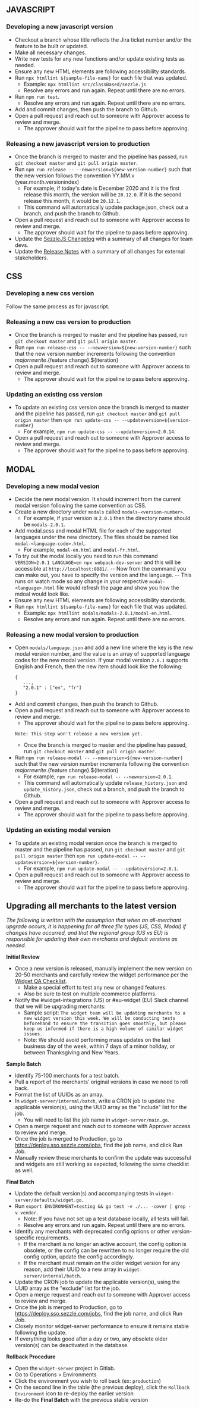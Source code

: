 ## JAVASCRIPT

### Developing a new javascript version
- Checkout a branch whose title reflects the Jira ticket number and/or the feature to be built or updated.
- Make all necessary changes.
- Write new tests for any new functions and/or update existing tests as needed.
- Ensure any new HTML elements are following accessibility standards.
- Run `npx htmllint ${sample-file-name}` for each file that was updated.
	- Example: `npx htmllint src/classBased/sezzle.js`
	- Resolve any errors and run again. Repeat until there are no errors.
- Run `npm run test`.
	- Resolve any errors and run again. Repeat until there are no errors.
- Add and commit changes, then push the branch to Github.
- Open a pull request and reach out to someone with Approver access to review and merge.
	- The approver should wait for the pipeline to pass before approving.

### Releasing a new javascript version to production
- Once the branch is merged to master and the pipeline has passed, run `git checkout master` and `git pull origin master`.
- Run `npm run release -- --newversion=${new-version-number}` such that the new version follows the convention YY.MM.v (year.month.versionindex)
	- For example, if today's date is December 2020 and it is the first release this month, the version will be `20.12.0`. If it is the second release this month, it would be `20.12.1`.
	- This command will automatically update package.json, check out a branch, and push the branch to Github.
- Open a pull request and reach out to someone with Approver access to review and merge.
	- The approver should wait for the pipeline to pass before approving.
- Update the <a href="https://sezzle.atlassian.net/wiki/spaces/WID/pages/512852116/SezzleJS+Change+Log" target="_blank">SezzleJS Changelog</a> with a summary of all changes for team devs.
- Update the <a href="https://sezzle.atlassian.net/wiki/spaces/SP/pages/345243832/Release+Notes%3A+Merchant+Products" target="_blank">Release Notes</a> with a summary of all changes for external stakeholders.


## CSS

### Developing a new css version
Follow the same process as for javascript.

### Releasing a new css version to production
- Once the branch is merged to master and the pipeline has passed, run `git checkout master` and `git pull origin master`.
- Run `npm run release-css -- --newversion=${new-version-number}` such that the new version number increments following the convention ${major rewrite}.${feature change}.${iteration}
- Open a pull request and reach out to someone with Approver access to review and merge.
	- The approver should wait for the pipeline to pass before approving.

### Updating an existing css version
- To update an existing css version once the branch is merged to master and the pipeline has passed, run `git checkout master` and `git pull origin master` then `npm run update-css -- --updateversion=${version-number}`
	- For example, `npm run update-css -- --updateversion=2.0.14`.
- Open a pull request and reach out to someone with Approver access to review and merge.
	- The approver should wait for the pipeline to pass before approving.


## MODAL

### Developing a new modal vesion
- Decide the new modal version. It should increment from the current modal version following the same convention as CSS.
- Create a new directory under `modals` called `modals-<version-number>`.
	- For example, if your version is `2.0.1` then the directory name should be `modals-2.0.1`.
- Add modal.scss and modal HTML file for each of the supported languages under the new directory. The files should be named like `modal-<language-code>.html`.
	- For example, `modal-en.html` and `modal-fr.html`.
- To try out the modal locally you need to run this command `VERSION=2.0.1 LANGUAGE=en npx webpack-dev-server` and this will be accessible at `http://localhost:8081/`.
-- Now from the command you can make out, you have to specify the version and the language.
-- This runs on watch mode so any change in your respective `modal-<language>.html` file would refresh the page and show you how the mdoal would look like.
- Ensure any new HTML elements are following accessibility standards.
- Run `npx htmllint ${sample-file-name}` for each file that was updated.
	- Example: `npx htmllint modals/modals-2.0.1/modal-en.html`.
	- Resolve any errors and run again. Repeat until there are no errors.

### Releasing a new modal version to production
- Open `modals/language.json` and add a new line where the key is the new modal version number, and the value is an array of supported language codes for the new modal version. If your modal version `2.0.1` supports English and French, then the new item should look like the following:
   ```
   {
      ...,
      "2.0.1" : ["en", "fr"]
   }
    ```
- Add and commit changes, then push the branch to Github.
- Open a pull request and reach out to someone with Approver access to review and merge.
	- The approver should wait for the pipeline to pass before approving.
  ```
  Note: This step won't release a new version yet.
  ```
  - Once the branch is merged to master and the pipeline has passed, run `git checkout master` and `git pull origin master`.
- Run `npm run release-modal -- --newversion=${new-version-number}` such that the new version number increments following the convention ${major rewrite}.${feature change}.${iteration}
	- For example, `npm run release-modal -- --newversion=2.0.1`.
	- This command will automatically update `release_history.json` and `update_history.json`, check out a branch, and push the branch to Github.
- Open a pull request and reach out to someone with Approver access to review and merge.
	- The approver should wait for the pipeline to pass before approving.

### Updating an existing modal version
- To update an existing modal version once the branch is merged to master and the pipeline has passed, run `git checkout master` and `git pull origin master` then `npm run update-modal -- --updateversion=${version-number}`.
	- For example, `npm run update-modal -- --updateversion=2.0.1`.
- Open a pull request and reach out to someone with Approver access to review and merge.
	- The approver should wait for the pipeline to pass before approving.


## Upgrading all merchants to the latest version

*The following is written with the assumption that when an all-merchant upgrade occurs, it is happening for all three file types (JS, CSS, Modal) if changes have occurred, and that the regional group (US vs EU) is responsible for updating their own merchants and default versions as needed.*

**Initial Review**
- Once a new version is released, manually implement the new version on 20-50 merchants and carefully review the widget performance per the <a href="https://sezzle.atlassian.net/wiki/spaces/WID/pages/231637221/Widget+Engineering+Instructions" target="_blank">Widget QA Checklist</a>.
	- Make a special effort to test any new or changed features.
	- Also be sure to test on multiple ecommerce platforms.
- Notify the #widget-integrations (US) or #eu-widget (EU) Slack channel that we will be upgrading merchants:
	- Sample script: `The widget team will be updating merchants to a new widget version this week. We will be conducting tests beforehand to ensure the transition goes smoothly, but please keep us informed if there is a high volume of similar widget issues.`
	- Note: We should avoid performing mass updates on the last business day of the week, within 7 days of a minor holiday, or between Thanksgiving and New Years.

**Sample Batch**
- Identify 75-100 merchants for a test batch.
- Pull a report of the merchants' original versions in case we need to roll back.
- Format the list of UUIDs as an array.
- In `widget-server/internal/batch`, write a CRON job to update the applicable version(s), using the UUID array as the "include" list for the job.
	- You will need to list the job name in `widget-server/main.go`.
- Open a merge request and reach out to someone with Approver access to review and merge.
- Once the job is merged to Production, go to <a href="https://deploy.sso.sezzle.com/jobs" target="_blank">https://deploy.sso.sezzle.com/jobs</a>, find the job name, and click Run Job.
- Manually review these merchants to confirm the update was successful and widgets are still working as expected, following the same checklist as well.

**Final Batch**
- Update the default version(s) and accompanying tests in `widget-server/defaults/widget.go`.
- Run `export ENVIRONMENT=testing && go test -v ./... -cover | grep -v vendor`.
	- Note: If you have not set up a test database locally, all tests will fail.
	- Resolve any errors and run again. Repeat until there are no errors.
- Identify any merchants with deprecated config options or other version-specific requirements.
	- If the merchant is no longer an active account, the config option is obsolete, or the config can be rewritten to no longer require the old config option, update the config accordingly.
	- If the merchant must remain on the older widget version for any reason, add their UUID to a new array in `widget-server/internal/batch`.
- Update the CRON job to update the applicable version(s), using the UUID array as the "exclude" list for the job.
- Open a merge request and reach out to someone with Approver access to review and merge.
- Once the job is merged to Production, go to <a href="https://deploy.sso.sezzle.com/jobs" target="_blank">https://deploy.sso.sezzle.com/jobs</a>, find the job name, and click Run Job.
- Closely monitor widget-server performance to ensure it remains stable following the update.
- If everything looks good after a day or two, any obsolete older version(s) can be deactivated in the database.

**Rollback Procedure**
- Open the `widget-server` project in Gitlab.
- Go to Operations > Environments
- Click the environment you wish to roll back (ex: `production`)
- On the second line in the table (the previous deploy), click the `Rollback Environment` icon to re-deploy the earlier version
- Re-do the **Final Batch** with the previous stable version

